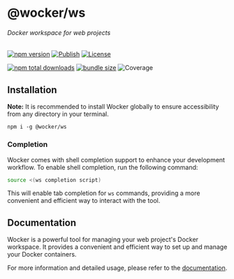 # @wocker/ws

###### Docker workspace for web projects

[![npm version](https://img.shields.io/npm/v/@wocker/ws.svg)](https://www.npmjs.com/package/@wocker/ws)
[![Publish](https://github.com/kearisp/wocker-ws/actions/workflows/publish-latest.yml/badge.svg?event=release)](https://github.com/kearisp/wocker-ws/actions/workflows/publish-latest.yml)
[![License](https://img.shields.io/npm/l/@wocker/ws)](https://github.com/kearisp/wocker-ws/blob/main/LICENSE)

[![npm total downloads](https://img.shields.io/npm/dt/@wocker/ws.svg)](https://www.npmjs.com/package/@wocker/ws)
[![bundle size](https://img.shields.io/bundlephobia/minzip/@wocker/ws)](https://bundlephobia.com/package/@wocker/ws)
![Coverage](https://gist.githubusercontent.com/kearisp/f17f46c6332ea3bb043f27b0bddefa9f/raw/coverage-wocker-ws-latest.svg)

## Installation

**Note:** It is recommended to install Wocker globally to ensure accessibility from any directory in your terminal.

```shell
npm i -g @wocker/ws
```


### Completion

Wocker comes with shell completion support to enhance your development workflow. To enable shell completion, run the following command:

```bash
source <(ws completion script)
```

This will enable tab completion for `ws` commands, providing a more convenient and efficient way to interact with the tool.


## Documentation

Wocker is a powerful tool for managing your web project's Docker workspace. It provides a convenient and efficient way to set up and manage your Docker containers.

For more information and detailed usage, please refer to the [documentation](https://kearisp.github.io/wocker).
